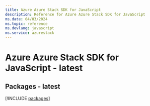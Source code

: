 ```yaml
---
title: Azure Azure Stack SDK for JavaScript
description: Reference for Azure Azure Stack SDK for JavaScript
ms.date: 04/03/2024
ms.topic: reference
ms.devlang: javascript
ms.service: azurestack
---
```

# Azure Azure Stack SDK for JavaScript - latest
## Packages - latest
[!INCLUDE [packages](azure-stack-index.md)]